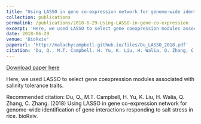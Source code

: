 ```yaml
---
title: "Using LASSO in gene co-expression network for genome-wide identification of gene interactions responding to salt stress in rice"
collection: publications
permalink: /publications/2018-6-29-Using-LASSO-in-gene-co-expression
excerpt: 'Here, we used LASSO to select gene coexpression modules associated with salinity tolerance traits.'
date: 2018-06-29
venue: 'BioRxiv'
paperurl: 'http://malachycampbell.github.io/files/Du_LASSO_2018.pdf'
citation: 'Du, Q., M.T. Campbell, H. Yu, K. Liu, H. Walia, Q. Zhang, C. Zhang. (2018) Using LASSO in gene co-expression network for genome-wide identification of gene interactions responding to salt stress in rice. bioRxiv.'
---
```


<a href='http://malachycampbell.github.io/files/Du_LASSO_2018.pdf'>Download paper here</a>

Here, we used LASSO to select gene coexpression modules associated with salinity tolerance traits.

Recommended citation: Du, Q., M.T. Campbell, H. Yu, K. Liu, H. Walia, Q. Zhang, C. Zhang. (2018) Using LASSO in gene co-expression network for genome-wide identification of gene interactions responding to salt stress in rice. bioRxiv.
